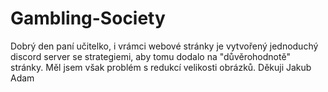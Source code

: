 # Gambling-Society

Dobrý den paní učitelko, i vrámci webové stránky je vytvořený jednoduchý discord server se strategiemi, aby tomu dodalo na "důvěrohodnotě" stránky. Měl jsem však problém s redukcí velikosti obrázků. 
Děkuji Jakub Adam

